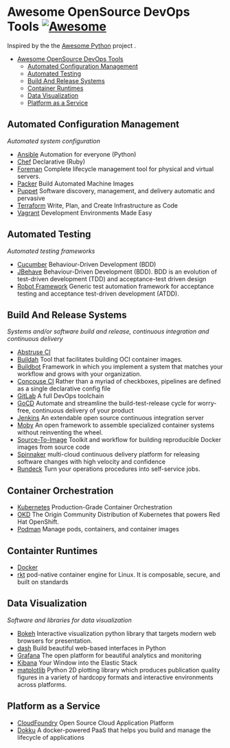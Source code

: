 # Awesome OpenSource DevOps Tools [![Awesome](https://cdn.rawgit.com/sindresorhus/awesome/d7305f38d29fed78fa85652e3a63e154dd8e8829/media/badge.svg)](https://github.com/sindresorhus/awesome)

Inspired by the the [Awesome Python] project .

[Awesome Python]: https://awesome-python.com/

- [Awesome OpenSource DevOps Tools](#awesome-opensource-devops-tools)
    - [Automated Configuration Management](#automated-configuration-management)
    - [Automated Testing](#automated-testing)
    - [Build And Release Systems](#build-and-release)
    - [Container Runtimes](#container-runtimes)
    - [Data Visualization](#data-visualization)
    - [Platform as a Service](#platform-as-a-service)


## Automated Configuration Management

*Automated system configuration*

* [Ansible](https://www.ansible.com/) Automation for everyone (Python)
* [Chef](https://www.chef.io/chef/) Declarative (Ruby)
* [Foreman](https://theforeman.org/) Complete lifecycle management tool for physical and virtual servers.
* [Packer](https://www.packer.io/) Build Automated Machine Images
* [Puppet](https://puppet.com/) Software discovery, management, and delivery automatic and pervasive
* [Terraform](https://www.terraform.io/) Write, Plan, and Create Infrastructure as Code
* [Vagrant](https://www.vagrantup.com/) Development Environments Made Easy

## Automated Testing

*Automated testing frameworks*

* [Cucumber](https://docs.cucumber.io/) Behaviour-Driven Development (BDD)
* [JBehave](https://jbehave.org/) Behaviour-Driven Development (BDD). BDD is an evolution of test-driven development (TDD) and acceptance-test driven design
* [Robot Framework](https://robotframework.org/) Generic test automation framework for acceptance testing and acceptance test-driven development (ATDD).


## Build And Release Systems

*Systems and/or software build and release, continuous integration and continuous delivery*

* [Abstruse CI](https://abstruse.bleenco.io/)
* [Buildah](https://buildah.io/) Tool that facilitates building OCI container images.
* [Buildbot](https://buildbot.net/) Framework in which you implement a system that matches your workflow and grows with your organization.
* [Concouse CI](https://concourse-ci.org/) Rather than a myriad of checkboxes, pipelines are defined as a single declarative config file
* [GitLab](https://about.gitlab.com/) A full DevOps toolchain
* [GoCD](https://www.gocd.org/) Automate and streamline the build-test-release cycle for worry-free, continuous delivery of your product
* [Jenkins](https://jenkins.io/) An extendable open source continuous integration server
* [Moby](https://mobyproject.org/) An open framework to assemble specialized container systems without reinventing the wheel.
* [Source-To-Image](https://github.com/openshift/source-to-image) Toolkit and workflow for building reproducible Docker images from source code
* [Spinnaker](https://www.spinnaker.io/
) multi-cloud continuous delivery platform for releasing software changes with high velocity and confidence
* [Rundeck](https://www.rundeck.com/open-source) Turn your operations procedures into self-service jobs.

## Container Orchestration
* [Kubernetes](https://kubernetes.io/) Production-Grade Container Orchestration
* [OKD](https://www.okd.io/) The Origin Community Distribution of Kubernetes that powers Red Hat OpenShift. 
* [Podman](https://github.com/containers/libpod) Manage pods, containers, and container images

## Containter Runtimes
* [Docker](https://www.docker.com/)
* [rkt](https://github.com/rkt/rkt) pod-native container engine for Linux. It is composable, secure, and built on standards

## Data Visualization

*Software and libraries for data visualization*

* [Bokeh](https://bokeh.pydata.org/en/latest/) Interactive visualization python library that targets modern web browsers for presentation.
* [dash](https://plot.ly/products/dash/) Build beautiful web-based interfaces in Python
* [Grafana](https://grafana.com/) The open platform for beautiful
analytics and monitoring
* [Kibana](https://www.elastic.co/products/kibana) Your Window into
the Elastic Stack
* [matplotlib](https://matplotlib.org/) Python 2D plotting library which produces publication quality figures in a variety of hardcopy formats and interactive environments across platforms.

## Platform as a Service
* [CloudFoundry](https://www.cloudfoundry.org/) Open Source Cloud Application Platform
* [Dokku](http://dokku.viewdocs.io/dokku/) A docker-powered PaaS that helps you build and manage the lifecycle of applications